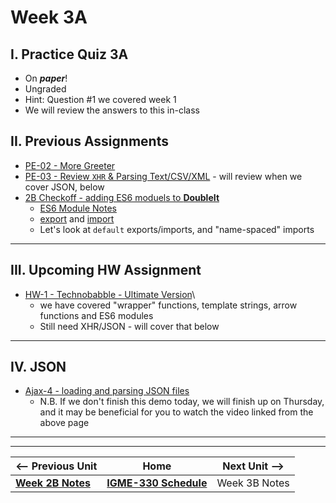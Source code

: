 # Week 3A

## I. Practice Quiz 3A
- On ***paper***!
- Ungraded
- Hint: Question #1 we covered week 1
- We will review the answers to this in-class

## II. Previous Assignments
- [PE-02 - More Greeter](../pe/pe-02.md)
- [PE-03 - Review `XHR` & Parsing Text/CSV/XML](../pe/pe-03.md) - will review when we cover JSON, below
- [2B Checkoff - adding ES6 moduels to **DoubleIt**](./02B.md#vi-2b-checkoff)
  - [ES6 Module Notes](https://github.com/tonethar/IGME-330-Master/blob/master/notes/ES6-module-pattern-2225.md)
  - [export](https://developer.mozilla.org/en-US/docs/Web/JavaScript/Reference/Statements/export) and [import](https://developer.mozilla.org/en-US/docs/Web/JavaScript/Reference/Statements/import)
  - Let's look at `default` exports/imports, and "name-spaced" imports
    
<hr>

## III. Upcoming HW Assignment

- [HW-1 - Technobabble - Ultimate Version](../hw/hw-1.md)\\
  - we have covered "wrapper" functions, template strings, arrow functions and ES6 modules
  - Still need XHR/JSON - will cover that below

<hr>

## IV. JSON

- [Ajax-4 - loading and parsing JSON files](https://github.com/tonethar/IGME-330-Master/blob/master/notes/HW-ajax-4.md)
  - N.B. If we don't finish this demo today, we will finish up on Thursday, and it may be beneficial for you to watch the video linked from the above page

<hr><hr>


| <-- Previous Unit | Home | Next Unit -->
| --- | --- | --- 
|  [**Week 2B Notes**](./02B.md)  |  [**IGME-330 Schedule**](../schedule.md) | Week 3B Notes
